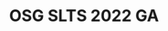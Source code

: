 ---
title: OSG SLTS 2022 GA 
redirect_to: https://www.when2meet.com/?15304872-cn1oN
redirect_from: 
  - /OSGSLTSGA
  - /osgsltsga
---